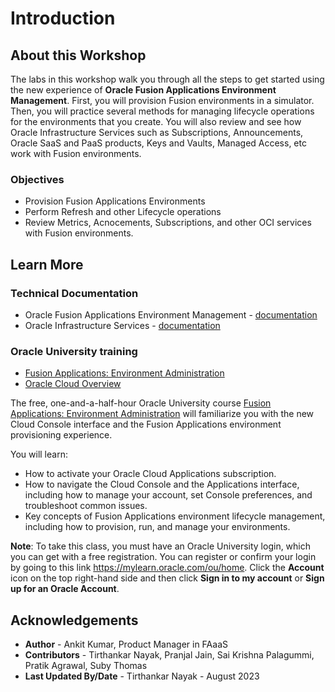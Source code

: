 # Introduction

## About this Workshop

The labs in this workshop walk you through all the steps to get started using the new experience of **Oracle Fusion Applications Environment Management**. First, you will provision Fusion environments in a simulator. Then, you will practice several methods for managing lifecycle operations for the environments that you create. You will also review and see how Oracle Infrastructure Services such as Subscriptions, Announcements, Oracle SaaS and PaaS products, Keys and Vaults, Managed Access, etc work with Fusion environments.

### Objectives
* Provision Fusion Applications Environments
* Perform Refresh and other Lifecycle operations
* Review Metrics, Acnocements, Subscriptions, and other OCI services with Fusion environments.

## Learn More

### Technical Documentation
- Oracle Fusion Applications Environment Management - [documentation](https://docs.oracle.com/en-us/iaas/Content/fusion-applications/home.htm)
- Oracle Infrastructure Services - [documentation](https://docs.oracle.com/en-us/iaas/Content/services.htm)

### Oracle University training
- [Fusion Applications: Environment Administration](https://mylearn.oracle.com/ou/course/fusion-applications-environment-administration/109554/)
- [Oracle Cloud Overview](https://mylearn.oracle.com/ou/learning-path/oracle-cloud-overview/115954)

The free, one-and-a-half-hour Oracle University course [Fusion Applications: Environment Administration](https://mylearn.oracle.com/ou/course/fusion-applications-environment-administration/109554/) will familiarize you with the new Cloud Console interface and the Fusion Applications environment provisioning experience.

You will learn:
- How to activate your Oracle Cloud Applications subscription.
- How to navigate the Cloud Console and the Applications interface, including how to manage your account, set Console preferences, and troubleshoot common issues.
- Key concepts of Fusion Applications environment lifecycle management, including how to provision, run, and manage your environments.

**Note**: To take this class, you must have an Oracle University login, which you can get with a free registration. You can register or confirm your login by going to this link https://mylearn.oracle.com/ou/home. Click the **Account** icon on the top right-hand side and then click **Sign in to my account** or **Sign up for an Oracle Account**.

## Acknowledgements
* **Author** - Ankit Kumar, Product Manager in FAaaS
* **Contributors** -  Tirthankar Nayak, Pranjal Jain, Sai Krishna Palagummi, Pratik Agrawal, Suby Thomas
* **Last Updated By/Date** - Tirthankar Nayak - August 2023